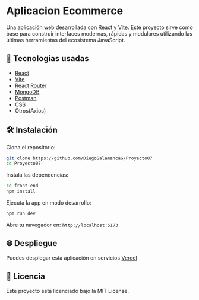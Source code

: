 # Aplicacion Ecommerce

Una aplicación web desarrollada con [React](https://reactjs.org/) y [Vite](https://vitejs.dev/). Este proyecto sirve como base para construir interfaces modernas, rápidas y modulares utilizando las últimas herramientas del ecosistema JavaScript.

## 🚀 Tecnologías usadas

- [React](https://reactjs.org/)
- [Vite](https://vitejs.dev/)
- [React Router](https://reactrouter.com/)
- [MongoDB](https://www.mongodb.com/)
- [Postman](https://www.postman.com/)
- CSS
- Otros(Axios)

## 🛠 Instalación

Clona el repositorio:

```bash
git clone https://github.com/DiegoSalamancaG/Proyecto07
cd Proyecto07
```

Instala las dependencias:

```bash
cd front-end
npm install
```

Ejecuta la app en modo desarrollo:

```bash
npm run dev
```

Abre tu navegador en: `http://localhost:5173`

## 🌐 Despliegue

Puedes desplegar esta aplicación en servicios [Vercel](https://vercel.com/)

## 📄 Licencia

Este proyecto está licenciado bajo la MIT License.
